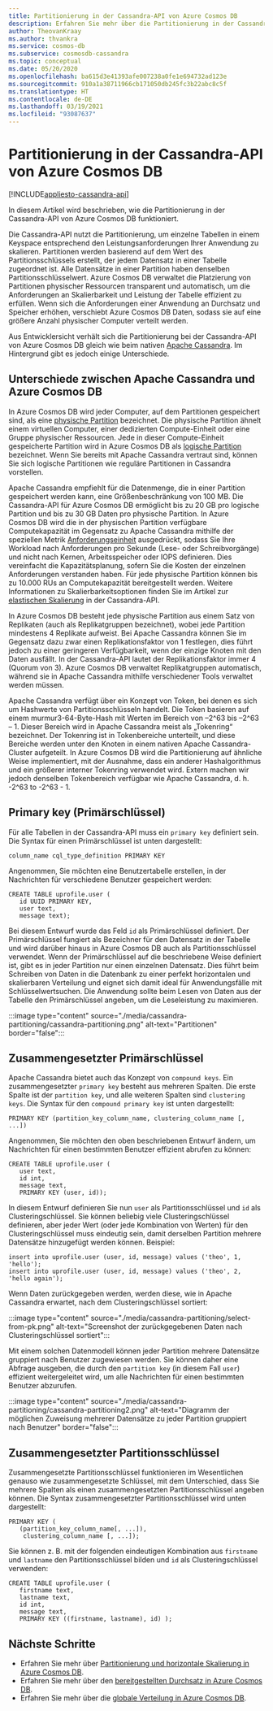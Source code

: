 ```yaml
---
title: Partitionierung in der Cassandra-API von Azure Cosmos DB
description: Erfahren Sie mehr über die Partitionierung in der Cassandra-API von Azure Cosmos DB.
author: TheovanKraay
ms.author: thvankra
ms.service: cosmos-db
ms.subservice: cosmosdb-cassandra
ms.topic: conceptual
ms.date: 05/20/2020
ms.openlocfilehash: ba615d3e41393afe007238a0fe1e694732ad123e
ms.sourcegitcommit: 910a1a38711966cb171050db245fc3b22abc8c5f
ms.translationtype: HT
ms.contentlocale: de-DE
ms.lasthandoff: 03/19/2021
ms.locfileid: "93087637"
---
```

# <a name="partitioning-in-azure-cosmos-db-cassandra-api"></a>Partitionierung in der Cassandra-API von Azure Cosmos DB
[!INCLUDE[appliesto-cassandra-api](includes/appliesto-cassandra-api.md)]

In diesem Artikel wird beschrieben, wie die Partitionierung in der Cassandra-API von Azure Cosmos DB funktioniert. 

Die Cassandra-API nutzt die Partitionierung, um einzelne Tabellen in einem Keyspace entsprechend den Leistungsanforderungen Ihrer Anwendung zu skalieren. Partitionen werden basierend auf dem Wert des Partitionsschlüssels erstellt, der jedem Datensatz in einer Tabelle zugeordnet ist. Alle Datensätze in einer Partition haben denselben Partitionsschlüsselwert. Azure Cosmos DB verwaltet die Platzierung von Partitionen physischer Ressourcen transparent und automatisch, um die Anforderungen an Skalierbarkeit und Leistung der Tabelle effizient zu erfüllen. Wenn sich die Anforderungen einer Anwendung an Durchsatz und Speicher erhöhen, verschiebt Azure Cosmos DB Daten, sodass sie auf eine größere Anzahl physischer Computer verteilt werden.

Aus Entwicklersicht verhält sich die Partitionierung bei der Cassandra-API von Azure Cosmos DB gleich wie beim nativen [Apache Cassandra](https://cassandra.apache.org/). Im Hintergrund gibt es jedoch einige Unterschiede. 


## <a name="differences-between-apache-cassandra-and-azure-cosmos-db"></a>Unterschiede zwischen Apache Cassandra und Azure Cosmos DB

In Azure Cosmos DB wird jeder Computer, auf dem Partitionen gespeichert sind, als eine [physische Partition](partitioning-overview.md#physical-partitions) bezeichnet. Die physische Partition ähnelt einem virtuellen Computer, einer dedizierten Compute-Einheit oder eine Gruppe physischer Ressourcen. Jede in dieser Compute-Einheit gespeicherte Partition wird in Azure Cosmos DB als [logische Partition](partitioning-overview.md#logical-partitions) bezeichnet. Wenn Sie bereits mit Apache Cassandra vertraut sind, können Sie sich logische Partitionen wie reguläre Partitionen in Cassandra vorstellen. 

Apache Cassandra empfiehlt für die Datenmenge, die in einer Partition gespeichert werden kann, eine Größenbeschränkung von 100 MB. Die Cassandra-API für Azure Cosmos DB ermöglicht bis zu 20 GB pro logische Partition und bis zu 30 GB Daten pro physische Partition. In Azure Cosmos DB wird die in der physischen Partition verfügbare Computekapazität im Gegensatz zu Apache Cassandra mithilfe der speziellen Metrik [Anforderungseinheit](request-units.md) ausgedrückt, sodass Sie Ihre Workload nach Anforderungen pro Sekunde (Lese- oder Schreibvorgänge) und nicht nach Kernen, Arbeitsspeicher oder IOPS definieren. Dies vereinfacht die Kapazitätsplanung, sofern Sie die Kosten der einzelnen Anforderungen verstanden haben. Für jede physische Partition können bis zu 10.000 RUs an Computekapazität bereitgestellt werden. Weitere Informationen zu Skalierbarkeitsoptionen finden Sie im Artikel zur [elastischen Skalierung](manage-scale-cassandra.md) in der Cassandra-API. 

In Azure Cosmos DB besteht jede physische Partition aus einem Satz von Replikaten (auch als Replikatgruppen bezeichnet), wobei jede Partition mindestens 4 Replikate aufweist. Bei Apache Cassandra können Sie im Gegensatz dazu zwar einen Replikationsfaktor von 1 festlegen, dies führt jedoch zu einer geringeren Verfügbarkeit, wenn der einzige Knoten mit den Daten ausfällt. In der Cassandra-API lautet der Replikationsfaktor immer 4 (Quorum von 3). Azure Cosmos DB verwaltet Replikatgruppen automatisch, während sie in Apache Cassandra mithilfe verschiedener Tools verwaltet werden müssen. 

Apache Cassandra verfügt über ein Konzept von Token, bei denen es sich um Hashwerte von Partitionsschlüsseln handelt. Die Token basieren auf einem murmur3-64-Byte-Hash mit Werten im Bereich von –2^63 bis –2^63 – 1. Dieser Bereich wird in Apache Cassandra meist als „Tokenring“ bezeichnet. Der Tokenring ist in Tokenbereiche unterteilt, und diese Bereiche werden unter den Knoten in einem nativen Apache Cassandra-Cluster aufgeteilt. In Azure Cosmos DB wird die Partitionierung auf ähnliche Weise implementiert, mit der Ausnahme, dass ein anderer Hashalgorithmus und ein größerer interner Tokenring verwendet wird. Extern machen wir jedoch denselben Tokenbereich verfügbar wie Apache Cassandra, d. h. -2^63 to -2^63 - 1.


## <a name="primary-key"></a>Primary key (Primärschlüssel)

Für alle Tabellen in der Cassandra-API muss ein `primary key` definiert sein. Die Syntax für einen Primärschlüssel ist unten dargestellt:

```shell
column_name cql_type_definition PRIMARY KEY
```

Angenommen, Sie möchten eine Benutzertabelle erstellen, in der Nachrichten für verschiedene Benutzer gespeichert werden:

```shell
CREATE TABLE uprofile.user ( 
   id UUID PRIMARY KEY, 
   user text,  
   message text);
```

Bei diesem Entwurf wurde das Feld `id` als Primärschlüssel definiert. Der Primärschlüssel fungiert als Bezeichner für den Datensatz in der Tabelle und wird darüber hinaus in Azure Cosmos DB auch als Partitionsschlüssel verwendet. Wenn der Primärschlüssel auf die beschriebene Weise definiert ist, gibt es in jeder Partition nur einen einzelnen Datensatz. Dies führt beim Schreiben von Daten in die Datenbank zu einer perfekt horizontalen und skalierbaren Verteilung und eignet sich damit ideal für Anwendungsfälle mit Schlüsselwertsuchen. Die Anwendung sollte beim Lesen von Daten aus der Tabelle den Primärschlüssel angeben, um die Leseleistung zu maximieren. 

:::image type="content" source="./media/cassandra-partitioning/cassandra-partitioning.png" alt-text="Partitionen" border="false":::


## <a name="compound-primary-key"></a>Zusammengesetzter Primärschlüssel

Apache Cassandra bietet auch das Konzept von `compound keys`. Ein zusammengesetzter `primary key` besteht aus mehreren Spalten. Die erste Spalte ist der `partition key`, und alle weiteren Spalten sind `clustering keys`. Die Syntax für den `compound primary key` ist unten dargestellt:

```shell
PRIMARY KEY (partition_key_column_name, clustering_column_name [, ...])
```

Angenommen, Sie möchten den oben beschriebenen Entwurf ändern, um Nachrichten für einen bestimmten Benutzer effizient abrufen zu können:

```shell
CREATE TABLE uprofile.user (
   user text,  
   id int, 
   message text, 
   PRIMARY KEY (user, id));
```

In diesem Entwurf definieren Sie nun `user` als Partitionsschlüssel und `id` als Clusteringschlüssel. Sie können beliebig viele Clusteringschlüssel definieren, aber jeder Wert (oder jede Kombination von Werten) für den Clusteringschlüssel muss eindeutig sein, damit derselben Partition mehrere Datensätze hinzugefügt werden können. Beispiel:

```shell
insert into uprofile.user (user, id, message) values ('theo', 1, 'hello');
insert into uprofile.user (user, id, message) values ('theo', 2, 'hello again');
```

Wenn Daten zurückgegeben werden, werden diese, wie in Apache Cassandra erwartet, nach dem Clusteringschlüssel sortiert:

:::image type="content" source="./media/cassandra-partitioning/select-from-pk.png" alt-text="Screenshot der zurückgegebenen Daten nach Clusteringschlüssel sortiert":::

Mit einem solchen Datenmodell können jeder Partition mehrere Datensätze gruppiert nach Benutzer zugewiesen werden. Sie können daher eine Abfrage ausgeben, die durch den `partition key` (in diesem Fall `user`) effizient weitergeleitet wird, um alle Nachrichten für einen bestimmten Benutzer abzurufen. 

:::image type="content" source="./media/cassandra-partitioning/cassandra-partitioning2.png" alt-text="Diagramm der möglichen Zuweisung mehrerer Datensätze zu jeder Partition gruppiert nach Benutzer" border="false":::


## <a name="composite-partition-key"></a>Zusammengesetzter Partitionsschlüssel

Zusammengesetzte Partitionsschlüssel funktionieren im Wesentlichen genauso wie zusammengesetzte Schlüssel, mit dem Unterschied, dass Sie mehrere Spalten als einen zusammengesetzten Partitionsschlüssel angeben können. Die Syntax zusammengesetzter Partitionsschlüssel wird unten dargestellt:

```shell
PRIMARY KEY (
   (partition_key_column_name[, ...]), 
    clustering_column_name [, ...]);
```
Sie können z. B. mit der folgenden eindeutigen Kombination aus `firstname` und `lastname` den Partitionsschlüssel bilden und `id` als Clusteringschlüssel verwenden:

```shell
CREATE TABLE uprofile.user ( 
   firstname text, 
   lastname text,
   id int,  
   message text, 
   PRIMARY KEY ((firstname, lastname), id) );
```

## <a name="next-steps"></a>Nächste Schritte

* Erfahren Sie mehr über [Partitionierung und horizontale Skalierung in Azure Cosmos DB](partitioning-overview.md).
* Erfahren Sie mehr über den [bereitgestellten Durchsatz in Azure Cosmos DB](request-units.md).
* Erfahren Sie mehr über die [globale Verteilung in Azure Cosmos DB](distribute-data-globally.md).
